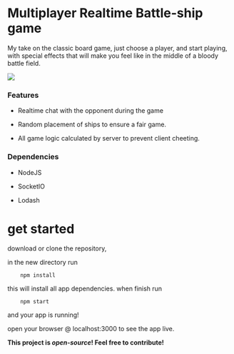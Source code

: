 # Multiplayer Realtime Battle-ship game

My take on the classic board game, just choose a player, and start playing, with special effects that will make you feel like in the middle of a bloody battle field. 



<!--![](https://github.com/bebegreen/battleship/AwesomeScreenshot-2017-08-19T11-55-13-563Z-iloveimg-compressed (1).gif)-->
<img src='./readmeGif.gif'>

### Features 

* Realtime chat with the opponent during the game

* Random placement of ships to ensure a fair game.

* All game logic calculated by server to prevent client cheeting. 

### Dependencies 

* NodeJS

* SocketIO

* Lodash

# get started

download or clone the repository,

in the new directory run 
 
        npm install

this will install all app dependencies. 
when finish run 
        
        npm start

and your app is running!

open your browser @ localhost:3000 to see the app live. 


**This project is _open-source_! Feel free to contribute!**

